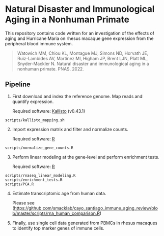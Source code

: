 # Natural Disaster and Immunological Aging in a Nonhuman Primate

This repository contains code written for an investigation of the effects of aging and Hurricane Maria on rhesus macaque gene expression from the peripheral blood immune system.

> Watowich MM, Chiou KL, Montague MJ, Simons ND, Horvath JE, Ruiz-Lambides AV, Martínez MI, Higham JP, Brent LJN, Platt ML, Snyder-Mackler N. Natural disaster and immunological aging in a nonhuman primate. PNAS. 2022.


## Pipeline

1. First download and index the reference genome. Map reads and quantify expression.

	Required software: [Kallisto](https://pachterlab.github.io/kallisto) (v0.43.1)

```
scripts/kallisto_mapping.sh
```

2. Import expression matrix and filter and normalize counts.

	Required software: [R](https://cran.r-project.org)

```
scripts/normalize_gene_counts.R
```

3. Perform linear modeling at the gene-level and perform enrichment tests.

	Required software: [R](https://cran.r-project.org)

```
scripts/rnaseq_linear_modeling.R
scripts/enrichment_tests.R
scripts/PCA.R
```

4. Estimate transcriptomic age from human data.

	Please see (https://github.com/smacklab/cayo_santiago_immune_aging_review/blob/master/scripts/rna_human_comparison.R)


5. Finally, use single cell data generated from PBMCs in rhesus macaques to identify top marker genes of immune cells.

